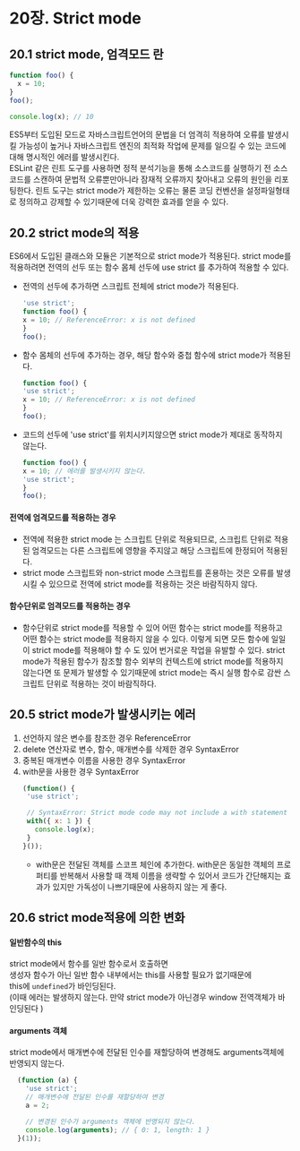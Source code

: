# 20장. Strict mode

## 20.1 strict mode, 엄격모드 란

```js
function foo() {
  x = 10;
}
foo();

console.log(x); // 10
```

ES5부터 도입된 모드로 자바스크립트언어의 문법을 더 엄격히 적용하여 오류를 발생시킬 가능성이 높거나 자바스크립트 엔진의 최적화 작업에 문제를 일으킬 수 있는 코드에 대해 명시적인 에러를 발생시킨다.  
ESLint 같은 린트 도구를 사용하면 정적 분석기능을 통해 소스코드를 실행하기 전 소스코드를 스캔하여 문법적 오류뿐만아니라 잠재적 오류까지 찾아내고 오류의 원인을 리포팅한다. 린트 도구는 strict mode가 제한하는 오류는 물론 코딩 컨벤션을 설정파일형태로 정의하고 강제할 수 있기때문에 더욱 강력한 효과를 얻을 수 있다.


## 20.2 strict mode의 적용

ES6에서 도입된 클래스와 모듈은 기본적으로 strict mode가 적용된다.
strict mode를 적용하려면 전역의 선두 또는 함수 몸체 선두에 use strict 를 추가하여 적용할 수 있다.
- 전역의 선두에 추가하면 스크립트 전체에 strict mode가 적용된다.
  ```js
  'use strict';
  function foo() {
  x = 10; // ReferenceError: x is not defined
  }
  foo();
  ```
- 함수 몸체의 선두에 추가하는 경우, 해당 함수와 중첩 함수에 strict mode가 적용된다.
  ```js
  function foo() {
  'use strict';
  x = 10; // ReferenceError: x is not defined
  }
  foo();
  ```
- 코드의 선두에 'use strict'를 위치시키지않으면 strict mode가 제대로 동작하지 않는다.
  ```js
  function foo() {
  x = 10; // 에러를 발생시키지 않는다.
  'use strict';
  }
  foo();
  ```

#### 전역에 엄격모드를 적용하는 경우

- 전역에 적용한 strict mode 는 스크립트 단위로 적용되므로, 스크립트 단위로 적용된 엄격모드는 다른 스크립트에 영향을 주지않고 해당 스크립트에 한정되어 적용된다.
- strict mode 스크립트와 non-strict mode 스크립트를 혼용하는 것은 오류를 발생시킬 수 있으므로 전역에 strict mode를 적용하는 것은 바람직하지 않다.



#### 함수단위로 엄격모드를 적용하는 경우

- 함수단위로 strict mode를 적용할 수 있어 어떤 함수는 strict mode를 적용하고 어떤 함수는 strict mode를 적용하지 않을 수 있다. 이렇게 되면 모든 함수에 일일이 strict mode를 적용해야 할 수 도 있어 번거로운 작업을 유발할 수 있다. strict mode가 적용된 함수가 참조할 함수 외부의 컨텍스트에 strict mode를 적용하지 않는다면 또 문제가 발생할 수 있기때문에 strict mode는 즉시 실행 함수로 감싼 스크립트 단위로 적용하는 것이 바람직하다.


## 20.5 strict mode가 발생시키는 에러

1. 선언하지 않은 변수를 참조한 경우 ReferenceError
2. delete 연산자로 변수, 함수, 매개변수를 삭제한 경우 SyntaxError
3. 중복된 매개변수 이름을 사용한 경우 SyntaxError
4. with문을 사용한 경우 SyntaxError
   ```js
   (function() {
    'use strict';

    // SyntaxError: Strict mode code may not include a with statement
    with({ x: 1 }) {
      console.log(x);
    }
   }());
   ```
   - with문은 전달된 객체를 스코프 체인에 추가한다. with문은 동일한 객체의 프로퍼티를 반복해서 사용할 때 객체 이름을 생략할 수 있어서 코드가 간단해지는 효과가 있지만 가독성이 나쁘기때문에 사용하지 않는 게 좋다.


## 20.6 strict mode적용에 의한 변화

#### 일반함수의 this

strict mode에서 함수를 일반 함수로서 호출하면  
생성자 함수가 아닌 일반 함수 내부에서는 this를 사용할 필요가 없기때문에  
this에 `undefined`가 바인딩된다.  
(이때 에러는 발생하지 않는다. 만약 strict mode가 아닌경우 window 전역객체가 바인딩된다 )


#### arguments 객체

strict mode에서 매개변수에 전달된 인수를 재할당하여 변경해도 arguments객체에 반영되지 않는다.
```js
  (function (a) {
    'use strict';
    // 매개변수에 전달된 인수를 재할당하여 변경
    a = 2;

    // 변경된 인수가 arguments 객체에 반영되지 않는다.
    console.log(arguments); // { 0: 1, length: 1 }
  }(1));
```